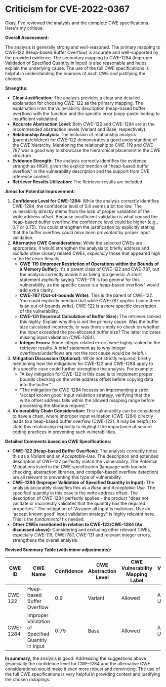 # Criticism for CVE-2022-0367

Okay, I've reviewed the analysis and the complete CWE specifications. Here's my critique:

**Overall Assessment:**

The analysis is generally strong and well-reasoned. The primary mapping to CWE-122 (Heap-based Buffer Overflow) is accurate and well-supported by the provided evidence. The secondary mapping to CWE-1284 (Improper Validation of Specified Quantity in Input) is also reasonable and helps explain the underlying cause.  The use of the full CWE specifications is helpful in understanding the nuances of each CWE and justifying the choices.

**Strengths:**

*   **Clear Justification:** The analysis provides a clear and detailed explanation for choosing CWE-122 as the primary mapping. The explanation links the vulnerability description (heap-based buffer overflow) with the function and the specific error (copy-paste leading to insufficient validation).
*   **Accurate Abstraction Level:** Both CWE-122 and CWE-1284 are at the recommended abstraction levels (Variant and Base, respectively).
*   **Relationship Analysis:** The inclusion of relationship analysis (parents/children) for CWE-122 demonstrates a good understanding of the CWE hierarchy. Mentioning the relationship to CWE-119 and CWE-787 was a good way to showcase the hierarchical placement in the CWE structure.
*   **Evidence Strength:** The analysis correctly identifies the evidence strength as HIGH, given the explicit mention of "heap-based buffer overflow" in the vulnerability description and the support from CVE reference content.
*   **Retriever Results Utilization:** The Retriever results are included.

**Areas for Potential Improvement:**

1.  **Confidence Level for CWE-1284:** While the analysis correctly identifies CWE-1284, the confidence level of 0.6 seems a bit too low. The vulnerability *directly* stems from the *lack* of proper validation of the write address offset. Because insufficient validation is what *caused* the heap-based buffer overflow, the confidence level could be higher (e.g., 0.7 or 0.75). You could strengthen the justification by explicitly stating that the buffer overflow *could have been prevented* by proper input validation.
2.  **Alternative CWE Considerations:** While the selected CWEs are appropriate, it would strengthen the analysis to briefly address and *exclude* other closely related CWEs, *especially* those that appeared high in the Retriever Results.
    *   **CWE-119 (Improper Restriction of Operations within the Bounds of a Memory Buffer):** It's a parent class of CWE-122 and CWE-787, but the analysis correctly avoids it as being too general.  A short statement *explicitly* saying "CWE-119 is too general for this vulnerability, as the specific cause is a heap-based overflow" would add extra clarity.
    *   **CWE-787 (Out-of-bounds Write):**  This is the parent of CWE-122.  You could explicitly mention that while CWE-787 *applies* (since there *is* an out-of-bounds write), CWE-122 is a *more specific* description of the vulnerability.
    *   **CWE-131 (Incorrect Calculation of Buffer Size):** The retriever ranked this highly. Explain why this is *not* the primary cause. Was the buffer size calculated incorrectly, or was there simply no check on whether the input exceeded the pre-allocated buffer size? The latter indicates missing input validation (CWE-1284).
    *   **Integer Errors:** Some integer related errors were highly ranked in the retriever results. A brief statement as to why integer overflows/underflows are not the root cause would be helpful.
3.  **Mitigation Discussion (Optional):** While not strictly required, briefly mentioning how the mitigations for CWE-122 and CWE-1284 apply to this specific case could further strengthen the analysis.  For example:
    *   "A key mitigation for CWE-122 in this case is to implement proper bounds checking on the write address offset before copying data into the buffer."
    *   "The mitigation for CWE-1284 focuses on implementing a strict 'accept known good' input validation strategy, verifying that the write offset address falls within the allowed mapping range before processing the Modbus request."
4.  **Vulnerability Chain Consideration:** This vulnerability can be considered to have a chain, where improper input validation (CWE-1284) directly leads to a heap-based buffer overflow (CWE-122). It may be helpful to state this relationship explicitly to highlight the importance of secure coding practices in preventing such vulnerabilities.

**Detailed Comments based on CWE Specifications:**

*   **CWE-122 (Heap-based Buffer Overflow):** The analysis correctly notes this as a *Variant* and an *Acceptable-Use*. The description and extended description of CWE-122 perfectly match the vulnerability. The Potential Mitigations listed in the CWE specification (language with bounds checking, abstraction libraries, and compiler-based overflow detection) are all relevant to preventing this type of vulnerability.
*   **CWE-1284 (Improper Validation of Specified Quantity in Input):** The analysis accurately classifies this as a *Base* and *Acceptable-Use*. The specified quantity in this case is the write address offset. The description of CWE-1284 perfectly applies - the product "does not validate or incorrectly validates that the quantity has the required properties." The mitigation of "Assume all input is malicious. Use an 'accept known good' input validation strategy" is highly relevant here. This is the *fundamental* fix needed.
*   **Other CWEs mentioned in relation to CWE-122/CWE-1284 (As discussed above):** Considering and excluding other relevant CWEs, especially CWE-119, CWE-787, CWE-131 and relevant integer errors, strengthens the overall analysis.

**Revised Summary Table (with minor adjustments):**

| CWE ID | CWE Name | Confidence | CWE Abstraction Level | CWE Vulnerability Mapping Label | CWE-Vulnerability Mapping Notes |
|---|---|---|---|---|---|
| CWE-122 | Heap-based Buffer Overflow | 0.9 | Variant | Allowed | Acceptable-Use |
| CWE-1284 | Improper Validation of Specified Quantity in Input | 0.75 | Base | Allowed | Acceptable-Use |

**In summary,** the analysis is good. Addressing the suggestions above (especially the confidence level for CWE-1284 and the alternative CWE considerations) would make it even more robust and convincing. The use of the full CWE specifications is very helpful in providing context and justifying the chosen mappings.